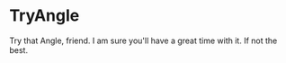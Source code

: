 TryAngle
========

Try that Angle, friend. I am sure you'll have a great time with it. If not the best.
